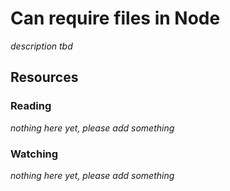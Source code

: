 # Can require files in Node

_description tbd_

## Resources

### Reading

_nothing here yet, please add something_

### Watching

_nothing here yet, please add something_
